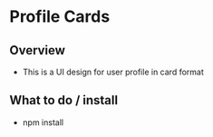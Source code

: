 # Profile Cards

## Overview
- This is a UI design for user profile in card format

## What to do / install
- npm install
